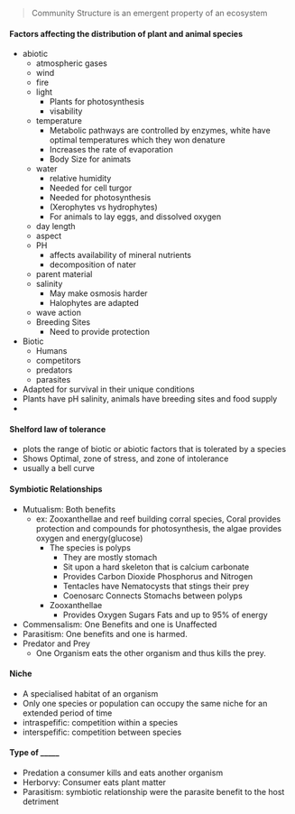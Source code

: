 > Community Structure is an emergent property of an ecosystem
####  Factors affecting the distribution of plant and animal species
 - abiotic
	 - atmospheric gases
	 - wind
	 - fire
	 - light 
		 - Plants for photosynthesis
		 - visability
	 - temperature
		 - Metabolic pathways are controlled by enzymes, white have optimal temperatures which they won denature
		 - Increases the rate of evaporation
		 - Body Size for animats
	 - water
		 - relative humidity
		 - Needed for cell turgor
		 - Needed for photosynthesis
		 - (Xerophytes vs hydrophytes)
		 - For animals to lay eggs, and dissolved oxygen
	 - day length
	 - aspect
	 - PH
		 - affects availability of mineral nutrients
		 - decomposition of nater
	 - parent material
	 - salinity
		 - May make osmosis harder
		 - Halophytes are adapted
	 - wave action
	 - Breeding Sites
		 - Need to provide protection
 - Biotic
	 - Humans
	 - competitors
	 - predators
	 - parasites
 - Adapted for survival in their unique conditions
 - Plants have pH salinity, animals have breeding sites and food supply
 - 
#### Shelford law of tolerance
 - plots the range of biotic or abiotic factors that is tolerated by a species
 - Shows Optimal, zone of stress, and zone of intolerance
 - usually a bell curve
#### Symbiotic Relationships
 - Mutualism: Both benefits
	 - ex: Zooxanthellae and reef building corral species, Coral provides protection and compounds for photosynthesis, the algae provides oxygen and energy(glucose)
		 - The species is polyps
			 - They are mostly stomach
			 - Sit upon a hard skeleton that is calcium carbonate
			 - Provides Carbon Dioxide Phosphorus and Nitrogen
			 - Tentacles have Nematocysts that stings their prey
			 - Coenosarc Connects Stomachs between polyps
		 - Zooxanthellae
			 - Provides Oxygen Sugars Fats and up to 95% of energy
 - Commensalism: One Benefits and one is Unaffected
 - Parasitism: One benefits and one is harmed.
 - Predator and Prey
	 - One Organism eats the other organism and thus kills the prey.
 #### Niche
  - A specialised habitat of an organism
  - Only one species or population can occupy the same niche for an extended period of time
  - intraspefific: competition within a species
  - interspefific: competition between species
 #### Type of _____
  - Predation a consumer kills and eats another organism
  - Herborvy: Consumer eats plant matter
  - Parasitism: symbiotic relationship were the parasite benefit to the host detriment
<!--stackedit_data:
eyJoaXN0b3J5IjpbLTE2OTA3OTQ4NDMsLTE0ODEwMzE0NSwtMz
kzNDYwODkxLDIwMzE0NDk5MTYsLTE2MjAwMzA3MTQsMTg2MjAy
NjEwOSwxNDEzMzYwMjg4LDEwOTA1MTI1MjQsLTIwODg3NDY2MT
JdfQ==
-->